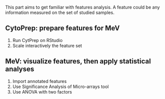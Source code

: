 This part aims to get familiar with features analysis. A feature could be any information measured on the set of studied samples.

## CytoPrep: prepare features for MeV

1. Run CytPrep on RStudio
2. Scale interactively the feature set

## MeV: visualize features, then apply statistical analyses

1. Import annotated features
2. Use Significance Analysis of Micro-arrays tool
3. Use ANOVA with two factors
